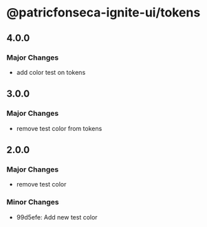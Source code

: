 # @patricfonseca-ignite-ui/tokens

## 4.0.0

### Major Changes

- add color test on tokens

## 3.0.0

### Major Changes

- remove test color from tokens

## 2.0.0

### Major Changes

- remove test color

### Minor Changes

- 99d5efe: Add new test color
